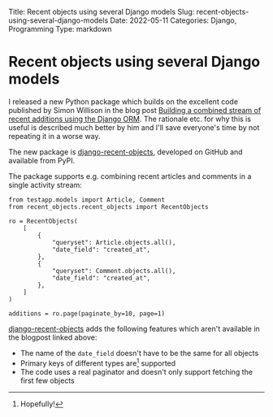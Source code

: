 Title: Recent objects using several Django models
Slug: recent-objects-using-several-django-models
Date: 2022-05-11
Categories: Django, Programming
Type: markdown

# Recent objects using several Django models

I released a new Python package which builds on the excellent code published by Simon Willison in the blog post [Building a combined stream of recent additions using the Django ORM](https://simonwillison.net/2018/Mar/25/combined-recent-additions/). The rationale etc. for why this is useful is described much better by him and I'll save everyone's time by not repeating it in a worse way.

The new package is [django-recent-objects](https://github.com/matthiask/django-recent-objects/), developed on GitHub and available from PyPI.

The package supports e.g. combining recent articles and comments in a single activity stream:

    from testapp.models import Article, Comment
    from recent_objects.recent_objects import RecentObjects

    ro = RecentObjects(
        [
            {
                "queryset": Article.objects.all(),
                "date_field": "created_at",
            },
            {
                "queryset": Comment.objects.all(),
                "date_field": "created_at",
            },
        ]
    )

    additions = ro.page(paginate_by=10, page=1)

[django-recent-objects](https://github.com/matthiask/django-recent-objects/) adds the following features which aren't available in the blogpost linked above:

- The name of the `date_field` doesn't have to be the same for all objects
- Primary keys of different types are[^1] supported
- The code uses a real paginator and doesn't only support fetching the first few objects

[^1]: Hopefully!
